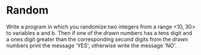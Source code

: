 # Random

Write a program in which you randomize two integers from a range <10, 30> to variables a and b. Then if one of the drawn numbers has a tens digit and a ones digit greater than the corresponding second digits
from the drawn numbers print the message 'YES', otherwise write the message 'NO'.